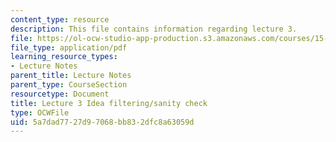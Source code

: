 ```yaml
---
content_type: resource
description: This file contains information regarding lecture 3.
file: https://ol-ocw-studio-app-production.s3.amazonaws.com/courses/15-390-new-enterprises-spring-2013/5a7dad7727d97068bb832dfc8a63059d_MIT15_390S13_lec03.pdf
file_type: application/pdf
learning_resource_types:
- Lecture Notes
parent_title: Lecture Notes
parent_type: CourseSection
resourcetype: Document
title: Lecture 3 Idea filtering/sanity check
type: OCWFile
uid: 5a7dad77-27d9-7068-bb83-2dfc8a63059d
---
```

